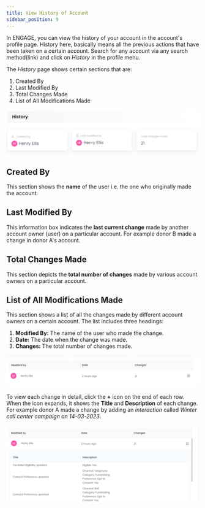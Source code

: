 ```yaml
---
title: View History of Account
sidebar_position: 9
---
```


In ENGAGE, you can view the history of your account in the account's profile page. History here, basically means all the previous actions that have been taken on a certain account. Search for any account via any search method(link) and click on *History* in the profile menu.

The *History* page shows certain sections that are:

1. Created By
2. Last Modified By
3. Total Changes Made
4. List of All Modifications Made

![History Page](./history-1.png)

## Created By

This section shows the **name** of the user i.e. the one who originally made the account. 

## Last Modified By

This information box indicates the **last current change** made by another account owner (user) on a particular account. For example donor B made a change in donor A's account.

## Total Changes Made

This section depicts the **total number of changes** made by various account owners on a particular account.

## List of All Modifications Made

This section shows a list of all the changes made by different account owners on a certain account. The list includes three headings:

1. **Modified By:** The name of the user who made the change.
2. **Date:** The date when the change was made.
3. **Changes:** The total number of changes made.

![History List](./history-list.png)

To view each change in detail, click the **+** icon on the end of each row. When the icon expands, it shows the **Title** and **Description** of each change. For example donor A made a change by adding an *interaction* called *Winter call center campaign on 14-03-2023*.

![History Detail](./history-detail.png)